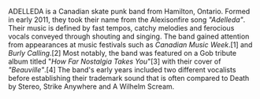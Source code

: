 ADELLEDA is a Canadian skate punk band from Hamilton, Ontario. Formed in early 2011, they took their name from the Alexisonfire song _"Adelleda"_. Their music is defined by fast tempos, catchy melodies and ferocious vocals conveyed through shouting and singing. The band gained attention from appearances at music festivals such as _Canadian Music Week_.[1] and _Burly Calling_.[2] Most notably, the band was featured on a Gob tribute album titled "_How Far Nostalgia Takes You_"[3] with their cover of _"Beauville"_.[4] The band's early years included two different vocalists before establishing their trademark sound that is often compared to Death by Stereo, Strike Anywhere and A Wilhelm Scream.

